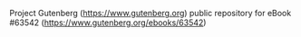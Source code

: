 Project Gutenberg (https://www.gutenberg.org) public repository for eBook #63542 (https://www.gutenberg.org/ebooks/63542)
